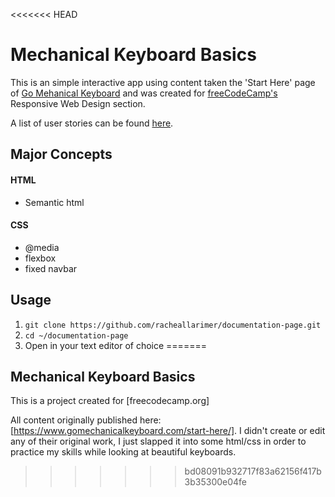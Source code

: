 <<<<<<< HEAD
# Mechanical Keyboard Basics

This is an simple interactive app using content taken the 'Start Here' page of [Go Mehanical Keyboard](GoMechanicalKeyboard.com) and was created for [freeCodeCamp's](https://www.freecodecamp.org/learn/responsive-web-design/responsive-web-design-projects/build-a-technical-documentation-page) Responsive Web Design section. 

A list of user stories can be found [here](https://www.freecodecamp.org/learn/responsive-web-design/responsive-web-design-projects/build-a-technical-documentation-page).

## Major Concepts
#### HTML
  * Semantic html
#### CSS
  * @media
  * flexbox
  * fixed navbar

## Usage
1. ```git clone https://github.com/racheallarimer/documentation-page.git```
2. ```cd ~/documentation-page```
3. Open in your text editor of choice
=======
## Mechanical Keyboard Basics

This is a project created for [freecodecamp.org] 

All content originally published here: [https://www.gomechanicalkeyboard.com/start-here/]. I didn't create or edit any of their original work, I just slapped it into some html/css in order to practice my skills while looking at beautiful keyboards.
>>>>>>> bd08091b932717f83a62156f417b3b35300e04fe
